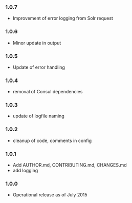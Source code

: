 ### 1.0.7

* Improvement of error logging from Solr request

### 1.0.6

* Minor update in output

### 1.0.5

* Update of error handling

### 1.0.4

* removal of Consul dependencies

### 1.0.3

* update of logfile naming

### 1.0.2

* cleanup of code, comments in config

### 1.0.1

* Add AUTHOR.md, CONTRIBUTING.md, CHANGES.md
* add logging

### 1.0.0

* Operational release as of July 2015

